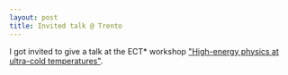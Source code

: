 ```yaml
---
layout: post
title: Invited talk @ Trento
---
```

I got invited to give a talk at the ECT* workshop <a target='blank' href='https://sites.google.com/view/ect-hep-amo/home'>"High-energy physics at ultra-cold temperatures"</a>.

